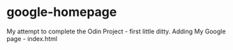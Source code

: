 google-homepage
===============
My attempt to complete the Odin Project - first little ditty.
Adding My Google page - index.html
